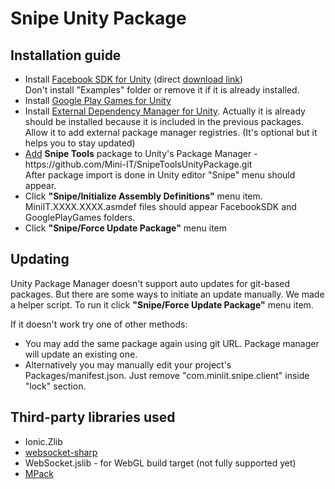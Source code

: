 # Snipe Unity Package


## Installation guide

<ul>
<li> Install <a href="https://developers.facebook.com/docs/unity/">Facebook SDK for Unity</a> (direct <a href="https://origincache.facebook.com/developers/resources/?id=FacebookSDK-current.zip">download link</a>) <br />
Don't install "Examples" folder or remove it if it is already installed.
<li> Install <a href="https://github.com/playgameservices/play-games-plugin-for-unity">Google Play Games for Unity</a>
<li> Install <a href="https://github.com/googlesamples/unity-jar-resolver/blob/master/external-dependency-manager-latest.unitypackage">External Dependency Manager for Unity</a>. Actually it is already should be installed because it is included in the previous packages.<br />
Allow it to add external package manager registries. (It's optional but it helps you to stay updated)
<li> <a href="https://docs.unity3d.com/Manual/upm-ui-giturl.html">Add</a> <b>Snipe Tools</b> package to Unity's Package Manager - https://github.com/Mini-IT/SnipeToolsUnityPackage.git <br />
After package import is done in Unity editor "Snipe" menu should appear.
<li> Click <b>"Snipe/Initialize Assembly Definitions"</b> menu item. MiniIT.XXXX.XXXX.asmdef files should appear FacebookSDK and GooglePlayGames folders.
<li> Click <b>"Snipe/Force Update Package"</b> menu item
</ul>

## Updating

<p>
Unity Package Manager doesn't support auto updates for git-based packages. But there are some ways to initiate an update manually. We made a helper script. To run it click <b>"Snipe/Force Update Package"</b> menu item.
</p><p>
If it doesn't work try one of other methods:
</p>
<ul>
<li> You may add the same package again using git URL. Package manager will update an existing one.
<li> Alternatively you may manually edit your project's Packages/manifest.json. Just remove "com.miniit.snipe.client" inside "lock" section.
</ul>

## Third-party libraries used

<ul>
<li> Ionic.Zlib
<li> <a href="https://github.com/sta/websocket-sharp">websocket-sharp</a>
<li> WebSocket.jslib - for WebGL build target  (not fully supported yet)
<li> <a href="https://github.com/caesay/MPack">MPack</a>
</ul>
